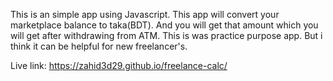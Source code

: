 This is an simple app using Javascript. This app will convert your marketplace balance to taka(BDT).  And you will get that amount which you will get after withdrawing from ATM. This is was practice purpose app. But i think it can be helpful for new freelancer's. 

Live link:  https://zahid3d29.github.io/freelance-calc/

